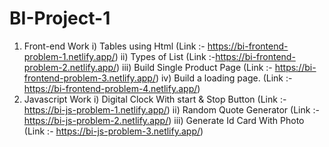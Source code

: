 # BI-Project-1
  1) Front-end Work
      i)   Tables using Html          (Link :- https://bi-frontend-problem-1.netlify.app/)
      ii)  Types of List              (Link :-https://bi-frontend-problem-2.netlify.app/)
      iii) Build Single Product Page  (Link :- https://bi-frontend-problem-3.netlify.app/)
      iv)  Build a loading page.      (Link :- https://bi-frontend-problem-4.netlify.app/)
  2) Javascript Work
      i)   Digital Clock With start & Stop Button (Link :- https://bi-js-problem-1.netlify.app/)
      ii)  Random Quote Generator                 (Link :- https://bi-js-problem-2.netlify.app/)
      iii) Generate Id Card With Photo            (Link :- https://bi-js-problem-3.netlify.app/)
